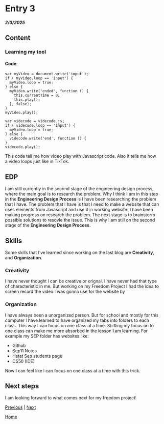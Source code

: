 # Entry 3
##### 2/3/2025

## Content

### Learning my tool

#### Code:
```
var myVideo = document.write('input');
if ( myVideo.loop == 'input') { 
  myVideo.loop = true;
} else { 
  myVideo.write('ended', function () {
    this.currentTime = 0;
    this.play();
  }, false);
}
myVideo.play();
```
```
var videcode = videcode.js;
if ( videcode.loop == 'input') { 
  myVideo.loop = true;
} else { 
  videcode.write('end', function () {
}
videcode.play();
```

This code tell me how video play with Javascript code. Also it tells me how a video loops just like in TikTok.

## EDP
I am still currently in the second stage of the engineering design process, where the main goal is to research the problem. Why I think I am in this step in the **Engineering Design Process** is I have been researching the problem that I have. The problem that I have is that I need to make a website that can uses elements from Javascript and use it in working website. I have been making progress on research the problem. The next stage is to brainstorm possible solutions to resovle the issue. This is why I am still on the second stage of the **Engineering Design Process.**

## Skills
Some skills that I’ve learned since working on the last blog are **Creativity**, and **Organization**.

### Creativity
I have never thought I can be creative or orignal. I have never had that type of characteristic in me. But working on my Freedom Project I had the idea to screen record the video I was gonna use for the website by 

### Organization
I have always been a unorganized person. But for school and mostly for this computer I have learned to have organized my tabs into folders to each class. This way I can focus on one class at a time. Shifting my focus on to one class can make me more absorbed in the lesson I am learning. For example my SEP folder has websites like:

* Github
* Sep11 Notes
* Hstat Sep students page
* CS50 (IDE)

Now I can feel like I can focus on one class at a time with this trick.


## Next steps
I am looking forward to what comes next for my freedom project!

[Previous](entry02.md) | [Next](entry04.md)

[Home](../README.md)
